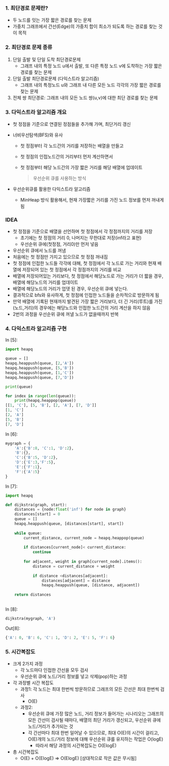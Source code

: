### 1. 최단경로 문제란?

- 두 노드를 잇는 가장 짧은 경로를 찾는 문제
- 가중치 그래프에서 간선(Edge)의 가중치 합이 최소가 되도록 하는 경로를 찾는 것이 목적

### 2. 최단경로 문제 종류

1. 단일 출발 및 단일 도착 최단경로문제
   - 그래프 내의 특정 노드 u에서 출발, 또 다른 특정 노드 v에 도착하는 가장 짧은 경로를 찾는 문제
2. 단일 출발 최단경로문제 (다익스트라 알고리즘)
   - 그래프 내의 특정노드 u와 그래프 내 다른 모든 노드 각각의 가장 짧은 경로를 찾는 문제
3. 전체 쌍 최단경로: 그래프 내의 모든 노드 쌍(u,v)에 대한 최단 경로를 찾는 문제

### 3. 다익스트라 알고리즘 개요

- 첫 정점을 기준으로 연결된 정점들을 추가해 가며, 최단거리 갱신

- 너비우선탐색(BFS)와 유사

  - 첫 정점부터 각 노드간의 거리를 저장하는 배열을 만들고

  - 첫 정점의 인접노드간의 거리부터 먼저 계산하면서

  - 첫 정점부터 해당 노드간의 가장 짧은 거리를 해당 배열에 업데이트

    > 우선순위 큐를 사용하는 방식

- 우선순위큐를 활용한 다익스트라 알고리즘

  - MinHeap 방식 활용해서, 현재 가장짧은 거리를 가진 노드 정보를 먼저 꺼내게 됨

### IDEA

* 첫 정점을 기준으로 배열을 선언하며 첫 정점에서 각 정점까지의 거리를 저장 
  * 초기에는 첫 정점의 거리 0, 나머지는 무한대로 저장(inf라고 표현)
  * 우선순위 큐에(첫정점, 거리0)만 먼저 넣음 
*  우선순위 큐에서 노드를 꺼냄 
  * 처음에는 첫 정점만 가지고 있으므로 첫 정점 꺼내짐
  * 첫 정점에 인접한 노드들 각각에 대해, 첫 정점에서 각 노드로 가는 거리와 현재 배열에 저장되어 있는 첫 정점에서 각 정점까지의 거리를 비교
  * 배열에 저장되어있는 거리보다, 첫 정점에서 해당노드로 가는 거리가 더 짧을 경우, 배열에 해당노드의 거리를 업데이트 
  * 배열에 해당노드의 거리가 업뎃 된 경우, 우선순위 큐에 넣는다. 
  * 결과적으로 bfs와 유사하게, 첫 정점에 인접한 노드들을 순차적으로 방문하게 됨 
  * 만약 배열에 기록된 현재까지 발견된 가장 짧은 거리보다, 더 긴 거리(루트)를 가진 (노드,거리)의 경우에는 해당노드와 인접한 노드간의 거리 계산을 하지 않음
* 2번의 과정을 우선순위 큐에 꺼낼 노드가 없을때까지 반복

### 4. 다익스트라 알고리즘 구현

In [5]:

```python
import heapq

queue = []
heapq.heappush(queue, [2,'A'])
heapq.heappush(queue, [5,'B'])
heapq.heappush(queue, [1,'C'])
heapq.heappush(queue, [7,'D'])

print(queue)

for index in range(len(queue)):
    print(heapq.heappop(queue))
[[1, 'C'], [5, 'B'], [2, 'A'], [7, 'D']]
[1, 'C']
[2, 'A']
[5, 'B']
[7, 'D']
```

In [6]:

```python
mygraph = {
    'A':{'B':8, 'C':1, 'D':2},
    'B':{},
    'C':{'B':5, 'D':2},
    'D':{'E':3,'F':5},
    'E':{'F':1},
    'F':{'A':5}
}
```

In [7]:

```python
import heapq

def dijkstra(graph, start):
    distances = {node:float('inf') for node in graph}
    distances[start] = 0
    queue = []
    heapq.heappush(queue, [distances[start], start])
    
    while queue:
        current_distance, current_node = heapq.heappop(queue)
        
        if distances[current_node]< current_distance:
            continue
        
        for adjacent, weight in graph[current_node].items():
            distance = current_distance + weight
            
            if distance <distances[adjacent]:
                distances[adjacent] = distance
                heapq.heappush(queue, [distance, adjacent])
                
    return distances
    
```

In [8]:

```python
dijkstra(mygraph, 'A')
```

Out[8]:

```python
{'A': 0, 'B': 6, 'C': 1, 'D': 2, 'E': 5, 'F': 6}
```

### 5. 시간복잡도

- 크게 2가지 과정
  - 각 노드마다 인접한 간선을 모두 검사
  - 우선순위 큐에 노드/거리 정보를 넣고 삭제(pop)하는 과정
- 각 과정별 시간 복잡도
  - 과정1: 각 노드는 최대 한번씩 방문하므로 그래프의 모든 간선은 최대 한번씩 검사
    - O(E)
  - 과정2:
    - 우선순위 큐에 가장 많은 노드, 거리 정보가 들어가는 시나리오는 그래프의 모든 간선이 검사될 때마다,
      배열의 최단 거리가 갱신되고, 우선순위 큐에 노드/거리가 추가되는 것
    - 각 간선마다 최대 한번 일어날 수 있으므로, 최대 O(E)의 시간이 걸리고, O(E)개의 노드/거리 정보에 대해 우선순위 큐를 유지하는 작업은 O(logE)
      - 따라서 해당 과정의 시간복잡도는 O(ElogE)
- 총 시간복잡도
  - O(E) + O(ElogE) => O(ElogE) [상대적으로 작은 값은 무시됨]

